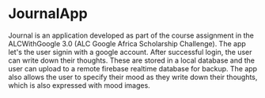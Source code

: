 # JournalApp
Journal  is an application developed as part of the course assignment in the ALCWithGoogle 3.0 (ALC Google Africa Scholarship Challenge). The app let's the user signin with a google account. After successful login, the user can write down their thoughts. These are stored in a local database and the user can upload to a remote firebase realtime database for backup. The app also allows the user to specify their mood as they write down their thoughts, which is also expressed with mood images.
